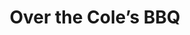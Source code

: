 ---
layout: place
title: Over the Cole’s BBQ
permalink: /utah/holladay/over-the-cole-s-bbq.html
stateAbbr: UT
stateName: Utah
cityName: Holladay
seo:
  type: restaurant
  links: null
place_id: ChIJMYYWXYxhUocRAJf-j2dZMvA
photos:
  - name: >-
      places/ChIJMYYWXYxhUocRAJf-j2dZMvA/photos/AeeoHcIoAq1a337JB3r_Bv45Lakitm7tFkUO6WUOSoRlRwJr7Q41dE_rJVe8G1g3CxRg4Q7_5yOOrmsg6M90_kJ2ayVCCXjPWQIlLHDvG2ESb0r38Akomm-AyJtNpN4SRHAPYUHflo4X-5Dn0MImljX-sLXL9HzUc_70ykM8lH93cGSTx62JPRsAOLh54tfBqtW-fZaX7_nXJwZWFDyjNIW0HOaXUlkBOMGRyxi1YVE0TV67haqVbm_kbC8wl9X2h4NQf72MnA_SSHGC-GLv0c5-y_H4dsh_VCQ0QMkKzqeGmPnzpA
    widthPx: 1891
    heightPx: 1064
    authorAttributions:
      - displayName: Over the Cole’s BBQ
        uri: https://maps.google.com/maps/contrib/115193152914040850171
        photoUri: >-
          https://lh3.googleusercontent.com/a-/ALV-UjVQNnDsASbB9VZWfDYMvc-px8yc9iJD2oZ6JV_dFkxq4HTpuz2p=s100-p-k-no-mo
    flagContentUri: >-
      https://www.google.com/local/imagery/report/?cb_client=maps_api_places.places_api&image_key=!1e10!2sAF1QipNYo9jGTLg8KbL_Ru3gTYPNKxJwx-ig5IZx5OpN&hl=en-US
    googleMapsUri: >-
      https://www.google.com/maps/place//data=!3m4!1e2!3m2!1sAF1QipNYo9jGTLg8KbL_Ru3gTYPNKxJwx-ig5IZx5OpN!2e10!4m2!3m1!1s0x8752618c5d168631:0xf03259678ffe9700
  - name: >-
      places/ChIJMYYWXYxhUocRAJf-j2dZMvA/photos/AeeoHcJNA17zIBngPoTh5cFik8bG_JqMp4XKYA4CdgtLVxYMsCZum7rQ4eFsfGYnnuEPt4SP8tOlk0RGX5h2c-S_1mzozisMBapSxwrY2jgncKWhnH7cDBSYXuGgrnM8y7NGy2MVHuGmeeFbt07r6M9TiAFLHPWuWMSmeJ8HEGM0Tic8T04hErOMpoRuf5Cf4CynN4tGofULARkT4qM9tnDaZA5QtRRlxYuAnl8vIKvlFMTlotHTD4ZWc6QjFUdfFa187PuUlrmeB3D31mQJTKqRxZt3X_AGK7isXUMwQece7A3eSg
    widthPx: 800
    heightPx: 800
    authorAttributions:
      - displayName: Over the Cole’s BBQ
        uri: https://maps.google.com/maps/contrib/115193152914040850171
        photoUri: >-
          https://lh3.googleusercontent.com/a-/ALV-UjVQNnDsASbB9VZWfDYMvc-px8yc9iJD2oZ6JV_dFkxq4HTpuz2p=s100-p-k-no-mo
    flagContentUri: >-
      https://www.google.com/local/imagery/report/?cb_client=maps_api_places.places_api&image_key=!1e10!2sAF1QipNkzmTqyBCpe3EXbTcBQUI-44xbKmiWi_n-7T57&hl=en-US
    googleMapsUri: >-
      https://www.google.com/maps/place//data=!3m4!1e2!3m2!1sAF1QipNkzmTqyBCpe3EXbTcBQUI-44xbKmiWi_n-7T57!2e10!4m2!3m1!1s0x8752618c5d168631:0xf03259678ffe9700
  - name: >-
      places/ChIJMYYWXYxhUocRAJf-j2dZMvA/photos/AeeoHcJ6AoaxhJxkB77ifGe4JdSi0h-AsKzHpAvS7owA5umbK1Yun7u3P3N2O-fHlOsSfwb_jwN67WNwRc8hrb-oukbJf2KuZBeBxaAif0CU5i5UdBpJ3X4FrscuqO3Bd326UiA-i12iev_I3p0WHshH4XO8fDT0m97SRzstNQvlmxeJ-VrG3BtuTh6wtv-TEnegNecTBdpfCqlB3p0pyTsWoMiQmiAMkeNxMd3JzMQlzuYrC9rWRAOE70Zoy3fPSeG44CYeyghAX2GLZ1O0af6Bg6xIG7pWe_CN4id-ZnVZ2lS53g
    widthPx: 1536
    heightPx: 2049
    authorAttributions:
      - displayName: Over the Cole’s BBQ
        uri: https://maps.google.com/maps/contrib/115193152914040850171
        photoUri: >-
          https://lh3.googleusercontent.com/a-/ALV-UjVQNnDsASbB9VZWfDYMvc-px8yc9iJD2oZ6JV_dFkxq4HTpuz2p=s100-p-k-no-mo
    flagContentUri: >-
      https://www.google.com/local/imagery/report/?cb_client=maps_api_places.places_api&image_key=!1e10!2sAF1QipMWV7KajEzJgnuStSq5cvbuWAa4weBuaEodBKWV&hl=en-US
    googleMapsUri: >-
      https://www.google.com/maps/place//data=!3m4!1e2!3m2!1sAF1QipMWV7KajEzJgnuStSq5cvbuWAa4weBuaEodBKWV!2e10!4m2!3m1!1s0x8752618c5d168631:0xf03259678ffe9700
  - name: >-
      places/ChIJMYYWXYxhUocRAJf-j2dZMvA/photos/AeeoHcJDnqaKi7AIt6MeBfdPzt-wz1IAXrq16tzS2WTTNvmqrwtV0b3RM5QWae2_GZWMxtyMquo9Mdd5SoVJ6JHfSHe0KRi4n5XyZ7T2ZEBZ6Se3WTwfD44YpnjCv-8fRUjYs0vHFpDf3ss4Y2ONbNo2deGOUgVVGBO_t2utCX9OKB0ZqfO-2a0uctBrnc9HdYHi5E4KCpcxsAwO-FtLkVa6P_C74Fil8LsrEwCfpuCmn3NDYKQtgy84pQTMOn3YgKrDs_p0gi4yz-fsokfDfneRfzeSKFHE6JnUVRJaWwM4lRyRwA
    widthPx: 800
    heightPx: 800
    authorAttributions:
      - displayName: Over the Cole’s BBQ
        uri: https://maps.google.com/maps/contrib/115193152914040850171
        photoUri: >-
          https://lh3.googleusercontent.com/a-/ALV-UjVQNnDsASbB9VZWfDYMvc-px8yc9iJD2oZ6JV_dFkxq4HTpuz2p=s100-p-k-no-mo
    flagContentUri: >-
      https://www.google.com/local/imagery/report/?cb_client=maps_api_places.places_api&image_key=!1e10!2sAF1QipOXwHY4rYDHZR6shv-75aD6cqVad-rywsAuG9Dx&hl=en-US
    googleMapsUri: >-
      https://www.google.com/maps/place//data=!3m4!1e2!3m2!1sAF1QipOXwHY4rYDHZR6shv-75aD6cqVad-rywsAuG9Dx!2e10!4m2!3m1!1s0x8752618c5d168631:0xf03259678ffe9700
  - name: >-
      places/ChIJMYYWXYxhUocRAJf-j2dZMvA/photos/AeeoHcLa583r3C_5j8vLXiHISq7njNeaFp3KEOVLAAQgQJAZaiZf0BCD0jTNf_c73hgduMCJpoedsWnqmuLT3hwbHfMIgcnOIm7Z5TrQlX9OO1SJhKur7YSdoA9RI9cBznF6nOdMK_UoxH7hdBt6m7aVFkyyNsEOkKhK2OruzWtoWXKqRiG1SZnBaTL-3AiIyocD1zEBc4-pUMns7bMo1H5jifwYF7nKWF6hC-bNzjCoA0I-jfyGOUAtvK1I-hxPH5uUtlZ2Xy-722WF9TNUaA1Di2sd5bJz0CReSp4UnreFcyCuSy60EJtBuWsjswNKX_K-onJ6Zyy-BCxSCuWLcDJrPaOp7pW4SIUOwQF8dLBCBU7ZwTOSk3Cts4kU5Uw_m0Vq1SFScy2rJhTn5W15X5zBcPzXo1nRujQkXRDLTDlkEybWsg
    widthPx: 4032
    heightPx: 3024
    authorAttributions:
      - displayName: Case Construction and Roofing Case
        uri: https://maps.google.com/maps/contrib/103215215044879395115
        photoUri: >-
          https://lh3.googleusercontent.com/a-/ALV-UjVGSGqB2GG-IG8Igkopv2T-AbryvpaCGTaQOE-0PK_uzw3QNNr5=s100-p-k-no-mo
    flagContentUri: >-
      https://www.google.com/local/imagery/report/?cb_client=maps_api_places.places_api&image_key=!1e10!2sCIHM0ogKEICAgMDI7uGeJA&hl=en-US
    googleMapsUri: >-
      https://www.google.com/maps/place//data=!3m4!1e2!3m2!1sCIHM0ogKEICAgMDI7uGeJA!2e10!4m2!3m1!1s0x8752618c5d168631:0xf03259678ffe9700
  - name: >-
      places/ChIJMYYWXYxhUocRAJf-j2dZMvA/photos/AeeoHcKNN-six02WJltIB1HFFSQfkOjOJS7cBn1EX6Kkai-t36JDvHXs8pHEhouzJ61zjTkur6q4DofjFyJtk04gOswAafLdKGXhBU8LtUM1iOxMSJAWtU3-tdGtKWv-dUGKNlB_Zjv_0Erh6P5E2j9OduH5v5qbn30PDP9SNKqzKgSEFkfzOVm2WsGikkUsBwDxeA4XI1-5SUh2KBd89jwD7vyuYi_kvCH7v5elU7zF0qsPIA9RAP4f9fsvpR0brPJmRY1pRT5KRFW8-DpQ-4YfbTdFKve_qkiyY3ZHZvDIjsW4TA
    widthPx: 1290
    heightPx: 1513
    authorAttributions:
      - displayName: Over the Cole’s BBQ
        uri: https://maps.google.com/maps/contrib/115193152914040850171
        photoUri: >-
          https://lh3.googleusercontent.com/a-/ALV-UjVQNnDsASbB9VZWfDYMvc-px8yc9iJD2oZ6JV_dFkxq4HTpuz2p=s100-p-k-no-mo
    flagContentUri: >-
      https://www.google.com/local/imagery/report/?cb_client=maps_api_places.places_api&image_key=!1e10!2sAF1QipNGpcsXfj-O3z0h1ICCZkaxlPPWNnzk2ETbMr2F&hl=en-US
    googleMapsUri: >-
      https://www.google.com/maps/place//data=!3m4!1e2!3m2!1sAF1QipNGpcsXfj-O3z0h1ICCZkaxlPPWNnzk2ETbMr2F!2e10!4m2!3m1!1s0x8752618c5d168631:0xf03259678ffe9700
  - name: >-
      places/ChIJMYYWXYxhUocRAJf-j2dZMvA/photos/AeeoHcJMLB3QYrMi8L_8-FIp99uuQImc7SReHDsoVPEyvlsMp5XKbx3iF9eQITbU-t0bNx3a6JH-0Srt0jUUnNfC8QvsEIop7-SEsvdUSPbZu108GKu-YL3kKVnkCUvxVF1D7LeP_6BNyPExcLTopUpKJ4-SYYdr9NIxjw-u2ZuVSgYqW5ZTTvOLn2T9TyrOX8xXJCbAUE-yKem23OJoitNaq-WndpDPeBksMC-K0xxKQUYqXU2PIvinISoKrIC0xS6gM5g7ounMNDnT2gGz8STuXEKc6VCwiWHoHinZorKvD5SeYxiZe4p0EEWpFWv12kWmrGKQDHPeXZLF2CTSPAoq3QNAnFiUYFYgqBiZXfyHFYOSOkEHMsLYxIj_-UHphNdd8ipYvW1htqZf_5nw0y-pZSf_hL4oCeqof8CIcncN4zI_6Q
    widthPx: 3072
    heightPx: 4096
    authorAttributions:
      - displayName: Big Bear
        uri: https://maps.google.com/maps/contrib/101327714359161226731
        photoUri: >-
          https://lh3.googleusercontent.com/a-/ALV-UjV32PtlPrcxu6B-PEmH5LQYqJ9zEraJ3bnZ9QZd2m571Upx5Cxg=s100-p-k-no-mo
    flagContentUri: >-
      https://www.google.com/local/imagery/report/?cb_client=maps_api_places.places_api&image_key=!1e10!2sCIHM0ogKEICAgICfpZryKg&hl=en-US
    googleMapsUri: >-
      https://www.google.com/maps/place//data=!3m4!1e2!3m2!1sCIHM0ogKEICAgICfpZryKg!2e10!4m2!3m1!1s0x8752618c5d168631:0xf03259678ffe9700
  - name: >-
      places/ChIJMYYWXYxhUocRAJf-j2dZMvA/photos/AeeoHcL3qlTRXHofPxgP_dVRiCp6P3uWv9Oa9V3t4g0mXYfGopFGhxdjsDrPpz5Aism6ixYpMroPXPjDGpYr2FWB-TNuDDKaov9xHrz-uzwQuIM_UpiM_L8x7iK_tYa5kfUV_sTzxanvFc5sIiFJk_PBqMCTzYFTTvkzdt_IPUDzQhF-nT8e3yHuNcLNx4Qf9F51evIZ4hH52JtBvehbr6OhhFvtJl9YNX6RxVCFpAcZWunAlEiDtFfmoYzNjcf31pxPxNThO99q_IJMUnL4P8wh8lcQ86nO4BfLGiQwZFRjb1mzFg
    widthPx: 800
    heightPx: 800
    authorAttributions:
      - displayName: Over the Cole’s BBQ
        uri: https://maps.google.com/maps/contrib/115193152914040850171
        photoUri: >-
          https://lh3.googleusercontent.com/a-/ALV-UjVQNnDsASbB9VZWfDYMvc-px8yc9iJD2oZ6JV_dFkxq4HTpuz2p=s100-p-k-no-mo
    flagContentUri: >-
      https://www.google.com/local/imagery/report/?cb_client=maps_api_places.places_api&image_key=!1e10!2sAF1QipP4VueQUNUU-6PuaNtdrOdX3_yTmFF8V-kgXw_T&hl=en-US
    googleMapsUri: >-
      https://www.google.com/maps/place//data=!3m4!1e2!3m2!1sAF1QipP4VueQUNUU-6PuaNtdrOdX3_yTmFF8V-kgXw_T!2e10!4m2!3m1!1s0x8752618c5d168631:0xf03259678ffe9700
  - name: >-
      places/ChIJMYYWXYxhUocRAJf-j2dZMvA/photos/AeeoHcL3qQcVkQleMwdP3O_pKXfq4PkOjRYDDoxRao-mf0Mo8b45n-zqpvq2vapzHHQmP9W_J81TXZ7oaMbjeiW5sEFa48l7oDw-2T2tdiffI_32LBoslnlqoGzBjYwICUcrS1GBVZTTKIWK0HyLssqhBa49oLblqR0znN7AZhRBBRuoj0veBkVlHPARWhbgENFRrX0GPAmi-Q89-q7wJBMxhTUGWYMIPWirwrmEZ6lzeZOuLwN9gAtEGIpCIfFiz3fO1a0OBftE3xXHNKuP3NzUGpDXFxkVoWaMZ2IZlKWMuWEnzQ
    widthPx: 800
    heightPx: 800
    authorAttributions:
      - displayName: Over the Cole’s BBQ
        uri: https://maps.google.com/maps/contrib/115193152914040850171
        photoUri: >-
          https://lh3.googleusercontent.com/a-/ALV-UjVQNnDsASbB9VZWfDYMvc-px8yc9iJD2oZ6JV_dFkxq4HTpuz2p=s100-p-k-no-mo
    flagContentUri: >-
      https://www.google.com/local/imagery/report/?cb_client=maps_api_places.places_api&image_key=!1e10!2sAF1QipMivfx9SJ8fDaOhxKapOLPWClNa73Uqc96GA-tP&hl=en-US
    googleMapsUri: >-
      https://www.google.com/maps/place//data=!3m4!1e2!3m2!1sAF1QipMivfx9SJ8fDaOhxKapOLPWClNa73Uqc96GA-tP!2e10!4m2!3m1!1s0x8752618c5d168631:0xf03259678ffe9700
  - name: >-
      places/ChIJMYYWXYxhUocRAJf-j2dZMvA/photos/AeeoHcL-w8NyDapEdti6WsD1ZuheKda1mpw85cAe8ZPusYVPwvv-Yo9cXPONqOSrW0XqC5T32hnIsdvHrZJh5y4oSytQfS9Kcwgl55YzVmt9rJnRLsIMyDJK7Fy48wlG76gkuDBM49MkmVRO8JE24xlAXjItXQlqAGqr47RxD4o8nwmCINtH1VzoyeAqTGKAxa4kCN6hHWUP8zkXCKMahAGFosVv8jWvEb32iJ20YzrRQ1YXIfpUOFPeoDPBRo1Xp0j72qYAggqUKaeESMRadF7YOsp7HsGnmvBTuALLUCI0f4ed4dB5AslYgrohFdxNzLpDrgVb2IvaQankGxwKjS3K1wLZ9nlc2S5rnzNuAT9ykCXy5kdQHThFOZwsUwBQsq1D8frSgu_J6noKfcsSg_6uKa7Eo7TGF1ZF_g3xEelhaiF2Rg
    widthPx: 3072
    heightPx: 4080
    authorAttributions:
      - displayName: Lindsey Ballard
        uri: https://maps.google.com/maps/contrib/114545854374417790315
        photoUri: >-
          https://lh3.googleusercontent.com/a-/ALV-UjUoSxVropbhY0e-pvGoxKYDSy26VijtRI5m4oxux954YcC-Tff5kA=s100-p-k-no-mo
    flagContentUri: >-
      https://www.google.com/local/imagery/report/?cb_client=maps_api_places.places_api&image_key=!1e10!2sCIHM0ogKEICAgIDR6qKRbA&hl=en-US
    googleMapsUri: >-
      https://www.google.com/maps/place//data=!3m4!1e2!3m2!1sCIHM0ogKEICAgIDR6qKRbA!2e10!4m2!3m1!1s0x8752618c5d168631:0xf03259678ffe9700
address: '4044 S 2700 E #2700, Holladay, UT 84124, USA'
street: '4044 S 2700 E #2700'
city: Holladay
state: UT
zip: '84124'
country: USA
neighborhood: null
latitude: '40.683964'
longitude: '-111.815603'
accessibility_options:
  wheelchairAccessibleParking: true
  wheelchairAccessibleEntrance: true
  wheelchairAccessibleRestroom: true
  wheelchairAccessibleSeating: true
business_status: OPERATIONAL
name: Over the Cole’s BBQ
google_maps_links:
  directionsUri: >-
    https://www.google.com/maps/dir//''/data=!4m7!4m6!1m1!4e2!1m2!1m1!1s0x8752618c5d168631:0xf03259678ffe9700!3e0
  placeUri: https://maps.google.com/?cid=17307994619270567680
  writeAReviewUri: >-
    https://www.google.com/maps/place//data=!4m3!3m2!1s0x8752618c5d168631:0xf03259678ffe9700!12e1
  reviewsUri: >-
    https://www.google.com/maps/place//data=!4m4!3m3!1s0x8752618c5d168631:0xf03259678ffe9700!9m1!1b1
  photosUri: >-
    https://www.google.com/maps/place//data=!4m3!3m2!1s0x8752618c5d168631:0xf03259678ffe9700!10e5
primary_type: Restaurant
opening_hours:
  regular: null
  current: null
secondary_opening_hours:
  regular:
    weekdayDescriptions: null
    type: null
  current:
    weekdayDescriptions: null
    type: null
phone: null
price_level: null
price_range: null
rating: null
rating_count: 0
website: null
description: >-
  Discover Over the Cole’s BBQ in Holladay, UT$$$Over the Cole’s BBQ in
  Holladay, UT, offers a laid-back counter-serve experience specializing in
  authentic Texas-style barbecue that draws in locals and visitors alike. This
  spot serves up flavorful options like tender ribs, juicy brisket, and savory
  pulled pork, making it a go-to for hearty, satisfying meals in a casual
  setting. The restaurant emphasizes accessibility with features like
  wheelchair-friendly parking and entrances, ensuring everyone can enjoy the
  welcoming atmosphere. Beyond the menu, its straightforward service and focus
  on quality ingredients highlight why it's a favorite for those seeking
  comforting, no-fuss dining. Whether you're looking for a quick bite or a
  relaxed meal, this barbecue haven combines tradition with everyday
  convenience.
generative_summary: >-
  Discover Over the Cole’s BBQ in Holladay, UT$$$Over the Cole’s BBQ in
  Holladay, UT, offers a laid-back counter-serve experience specializing in
  authentic Texas-style barbecue that draws in locals and visitors alike. This
  spot serves up flavorful options like tender ribs, juicy brisket, and savory
  pulled pork, making it a go-to for hearty, satisfying meals in a casual
  setting. The restaurant emphasizes accessibility with features like
  wheelchair-friendly parking and entrances, ensuring everyone can enjoy the
  welcoming atmosphere. Beyond the menu, its straightforward service and focus
  on quality ingredients highlight why it's a favorite for those seeking
  comforting, no-fuss dining. Whether you're looking for a quick bite or a
  relaxed meal, this barbecue haven combines tradition with everyday
  convenience.
generative_disclosure: Summarized by AI using the Grok-3-Mini model.
reviews: null
review_summary: >-
  What Customers Are Raving About$$$Folks often praise the mouthwatering
  barbecue selections at this spot, with standout dishes like brisket and loaded
  fries earning high marks for their bold flavors and generous portions. Many
  appreciate the speedy, approachable service that keeps things friendly and
  efficient without any fuss. Visitors frequently note the solid value for the
  price, making it a smart choice for anyone craving a satisfying meal without
  breaking the bank. Overall, the consensus leans positive, highlighting how the
  combination of tasty food and hassle-free vibes makes for a memorable
  experience. While opinions vary, the general feedback suggests this place
  delivers on both taste and convenience for barbecue enthusiasts.
review_disclosure: Summarized by AI using the Grok-3-Mini model.
parking_options: null
payment_options: null
allow_dogs: null
curbside_pickup: null
delivery: null
dine_in: null
good_for_children: null
good_for_groups: null
good_for_sports: null
live_music: null
menu_for_children: null
outdoor_seating: null
reservable: null
restroom: null
serves_beer: null
serves_breakfast: null
serves_brunch: null
serves_cocktails: null
serves_coffee: null
serves_dinner: null
serves_dessert: null
serves_lunch: null
serves_vegetarian_food: null
serves_wine: null
takeout: null
update_category: pro
places_description: null

---